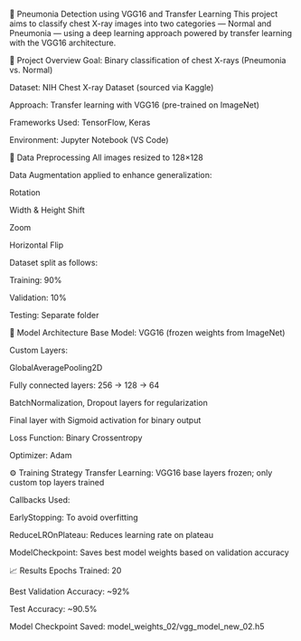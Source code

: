 📌 Pneumonia Detection using VGG16 and Transfer Learning
This project aims to classify chest X-ray images into two categories — Normal and Pneumonia — using a deep learning approach powered by transfer learning with the VGG16 architecture.

📁 Project Overview
Goal: Binary classification of chest X-rays (Pneumonia vs. Normal)

Dataset: NIH Chest X-ray Dataset (sourced via Kaggle)

Approach: Transfer learning with VGG16 (pre-trained on ImageNet)

Frameworks Used: TensorFlow, Keras

Environment: Jupyter Notebook (VS Code)

🧪 Data Preprocessing
All images resized to 128×128

Data Augmentation applied to enhance generalization:

Rotation

Width & Height Shift

Zoom

Horizontal Flip

Dataset split as follows:

Training: 90%

Validation: 10%

Testing: Separate folder

🧠 Model Architecture
Base Model: VGG16 (frozen weights from ImageNet)

Custom Layers:

GlobalAveragePooling2D

Fully connected layers: 256 → 128 → 64

BatchNormalization, Dropout layers for regularization

Final layer with Sigmoid activation for binary output

Loss Function: Binary Crossentropy

Optimizer: Adam

⚙️ Training Strategy
Transfer Learning: VGG16 base layers frozen; only custom top layers trained

Callbacks Used:

EarlyStopping: To avoid overfitting

ReduceLROnPlateau: Reduces learning rate on plateau

ModelCheckpoint: Saves best model weights based on validation accuracy

📈 Results
Epochs Trained: 20

Best Validation Accuracy: ~92%

Test Accuracy: ~90.5%

Model Checkpoint Saved:
model_weights_02/vgg_model_new_02.h5
